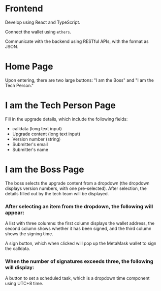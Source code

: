 # Frontend

Develop using React and TypeScript.

Connect the wallet using `ethers`.

Communicate with the backend using RESTful APIs, with the format as JSON.

# Home Page

Upon entering, there are two large buttons: "I am the Boss" and "I am the Tech Person."

# I am the Tech Person Page

Fill in the upgrade details, which include the following fields:
- calldata (long text input)
- Upgrade content (long text input)
- Version number (string)
- Submitter's email
- Submitter's name

# I am the Boss Page

The boss selects the upgrade content from a dropdown (the dropdown displays version numbers, with one pre-selected). After selection, the details filled out by the tech team will be displayed.

### After selecting an item from the dropdown, the following will appear:

A list with three columns: the first column displays the wallet address, the second column shows whether it has been signed, and the third column shows the signing time.

A sign button, which when clicked will pop up the MetaMask wallet to sign the calldata.

### When the number of signatures exceeds three, the following will display:

A button to set a scheduled task, which is a dropdown time component using UTC+8 time.